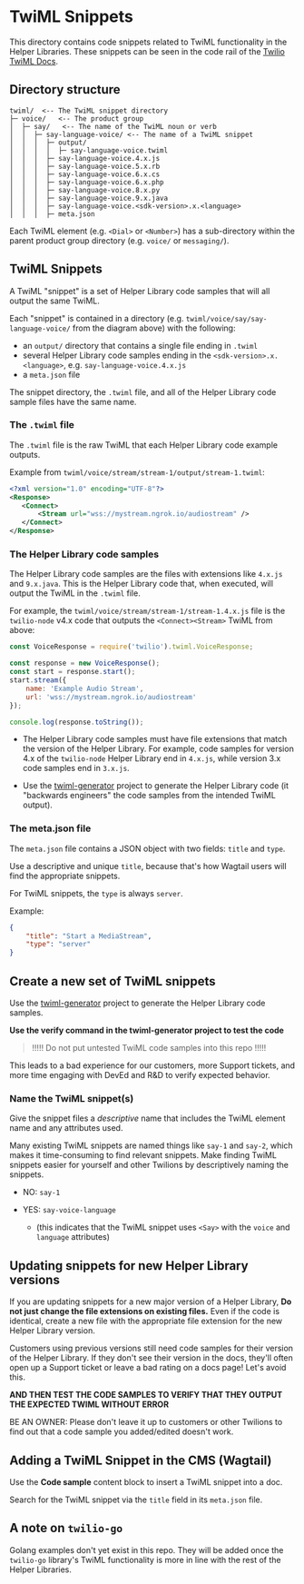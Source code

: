 # TwiML Snippets

This directory contains code snippets related to TwiML functionality in the Helper Libraries. These snippets can be seen in the code rail of the [Twilio TwiML Docs](https://www.twilio.com/docs/voice/twiml/dial).

## Directory structure

```
twiml/  <-- The TwiML snippet directory 
├─ voice/   <-- The product group
│  ├─ say/   <-- The name of the TwiML noun or verb
│  │  ├─ say-language-voice/ <-- The name of a TwiML snippet
│  │  │  ├─ output/
│  │  │  │  ├─ say-language-voice.twiml
│  │  │  ├─ say-language-voice.4.x.js
│  │  │  ├─ say-language-voice.5.x.rb
│  │  │  ├─ say-language-voice.6.x.cs
│  │  │  ├─ say-language-voice.6.x.php
│  │  │  ├─ say-language-voice.8.x.py
│  │  │  ├─ say-language-voice.9.x.java
│  │  │  ├─ say-language-voice.<sdk-version>.x.<language>
│  │  │  ├─ meta.json
```

Each TwiML element (e.g. `<Dial>` or `<Number>`) has a sub-directory within the parent product group directory (e.g. `voice/` or `messaging/`). 

## TwiML Snippets

A TwiML "snippet" is a set of Helper Library code samples that will all output the same TwiML. 

Each "snippet" is contained in a directory (e.g. `twiml/voice/say/say-language-voice/` from the diagram above) with the following:
- an `output/` directory that contains a single file ending in `.twiml`
- several Helper Library code samples ending in the `<sdk-version>.x.<language>`, e.g. `say-language-voice.4.x.js`
- a `meta.json` file

The snippet directory, the `.twiml` file, and all of the Helper Library code sample files have the same name. 

### The `.twiml` file

The `.twiml` file is the raw TwiML that each Helper Library code example outputs.

Example from `twiml/voice/stream/stream-1/output/stream-1.twiml`:

```xml
<?xml version="1.0" encoding="UTF-8"?>
<Response>
   <Connect>
       <Stream url="wss://mystream.ngrok.io/audiostream" />
   </Connect>
</Response>
```

### The Helper Library code samples

The Helper Library code samples are the files with extensions like `4.x.js` and `9.x.java`. This is the Helper Library code that, when executed, will output the TwiML in the `.twiml` file. 

For example, the `twiml/voice/stream/stream-1/stream-1.4.x.js` file is the `twilio-node` v4.x code that outputs the `<Connect><Stream>` TwiML from above: 

```js
const VoiceResponse = require('twilio').twiml.VoiceResponse;

const response = new VoiceResponse();
const start = response.start();
start.stream({
    name: 'Example Audio Stream',
    url: 'wss://mystream.ngrok.io/audiostream'
});

console.log(response.toString());
```

- The Helper Library code samples must have file extensions that match the version of the Helper Library. For example, code samples for version 4.x of the `twilio-node` Helper Library end in `4.x.js`, while version 3.x code samples end in `3.x.js`. 

- Use the [twiml-generator](https://github.com/TwilioDevEd/twiml-generator) project to generate the Helper Library code (it "backwards engineers" the code samples from the intended TwiML output). 


### The meta.json file

The `meta.json` file contains a JSON object with two fields: `title` and `type`. 

Use a descriptive and unique `title`, because that's how Wagtail users will find the appropriate snippets. 

For TwiML snippets, the `type` is always `server`.

Example:
```json
{
    "title": "Start a MediaStream",
    "type": "server"
}
```

## Create a new set of TwiML snippets

Use the [twiml-generator](https://github.com/TwilioDevEd/twiml-generator) project to generate the Helper Library code samples. 

**Use the verify command in the twiml-generator project to test the code**

> !!!!! Do not put untested TwiML code samples into this repo !!!!!

This leads to a bad experience for our customers, more Support tickets, and more time engaging with DevEd and R&D to verify expected behavior.

### Name the TwiML snippet(s)

Give the snippet files a *descriptive* name that includes the TwiML element name and any attributes used.

Many existing TwiML snippets are named things like `say-1` and `say-2`, which makes it time-consuming to find relevant snippets. Make finding TwiML snippets easier for yourself and other Twilions by descriptively naming the snippets. 

- NO: `say-1`

- YES: `say-voice-language`
    - (this indicates that the TwiML snippet uses `<Say>` with the `voice` and `language` attributes)

## Updating snippets for new Helper Library versions

If you are updating snippets for a new major version of a Helper Library, **Do not just change the file extensions on existing files.** Even if the code is identical, create a new file with the appropriate file extension for the new Helper Library version. 

Customers using previous versions still need code samples for their version of the Helper Library. If they don't see their version in the docs, they'll often open up a Support ticket or leave a bad rating on a docs page! Let's avoid this. 

**AND THEN TEST THE CODE SAMPLES TO VERIFY THAT THEY OUTPUT THE EXPECTED TWIML WITHOUT ERROR** 

BE AN OWNER: Please don't leave it up to customers or other Twilions to find out that a code sample you added/edited doesn't work. 

## Adding a TwiML Snippet in the CMS (Wagtail)

Use the **Code sample** content block to insert a TwiML snippet into a doc. 

Search for the TwiML snippet via the `title` field in its `meta.json` file. 

## A note on `twilio-go`

Golang examples don't yet exist in this repo. They will be added once the `twilio-go` library's TwiML functionality is more in line with the rest of the Helper Libraries. 